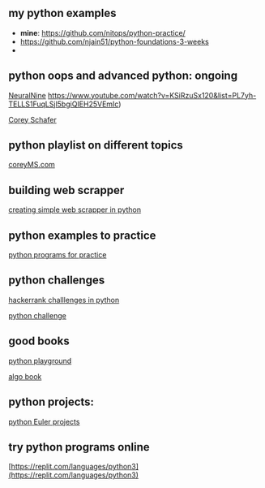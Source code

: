 
## my python examples
- **mine**: https://github.com/nitops/python-practice/
- https://github.com/njain51/python-foundations-3-weeks
- 

## python oops and advanced python: ongoing

[NeuralNine]() https://www.youtube.com/watch?v=KSiRzuSx120&list=PL7yh-TELLS1FuqLSjl5bgiQIEH25VEmIc)

[Corey Schafer](https://www.youtube.com/watch?v=ZDa-Z5JzLYM&list=PL-osiE80TeTsqhIuOqKhwlXsIBIdSeYtc)


## python playlist on different topics

[coreyMS.com](https://www.youtube.com/user/schafer5/playlists)

## building web scrapper

[creating simple web scrapper in python](https://docs.google.com/document/d/1TWDBI6H82_pyQaGuvx6jGlEy8DVLE0nGfKKz4ioiuks/edit)

## python examples to practice

[python programs for practice](https://www.geeksforgeeks.org/python-programming-examples/)

## python  challenges

[hackerrank challlenges in python](https://www.hackerrank.com/domains/python)

[python challenge](http://www.pythonchallenge.com/)


## good books

[python playground](https://learning.oreilly.com/library/view/python-playground/9781457197161/ch00.html#ch00lev1sec01)

[algo book](https://labs.xjtudlc.com/labs/wldmt/reading%20list/books/Algorithms%20and%20optimization/Introduction%20to%20Algorithms.pdf)

## python projects:

[python Euler projects](https://projecteuler.net/recent)


## try python programs online
[https://replit.com/languages/python3](https://replit.com/languages/python3)